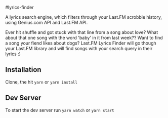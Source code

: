 #lyrics-finder

A lyrics search engine, which filters through your Last.FM scrobble
history, using Genius.com API and Last.FM API.

Ever hit shuffle and got stuck with that line from a song about love? What about
that one song with the word 'baby' in it from last week?? Want to find a song
your fiend likes about dogs? Last.FM Lyrics Finder will go though your
Last.FM library and will find songs with your search query in their lyrics :)

## Installation
Clone, the hit `yarn` or `yarn install`

## Dev Server
To start the dev server run `yarn watch` or  `yarn start`

